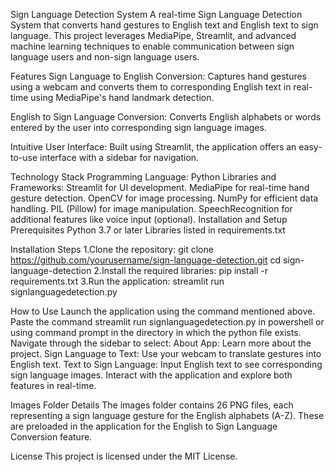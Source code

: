Sign Language Detection System
A real-time Sign Language Detection System that converts hand gestures to English text and English text to sign language. This project leverages MediaPipe, Streamlit, and advanced machine learning techniques to enable communication between sign language users and non-sign language users.

Features
Sign Language to English Conversion:
Captures hand gestures using a webcam and converts them to corresponding English text in real-time using MediaPipe's hand landmark detection.

English to Sign Language Conversion:
Converts English alphabets or words entered by the user into corresponding sign language images.

Intuitive User Interface:
Built using Streamlit, the application offers an easy-to-use interface with a sidebar for navigation.

Technology Stack
Programming Language: Python
Libraries and Frameworks:
Streamlit for UI development.
MediaPipe for real-time hand gesture detection.
OpenCV for image processing.
NumPy for efficient data handling.
PIL (Pillow) for image manipulation.
SpeechRecognition for additional features like voice input (optional).
Installation and Setup
Prerequisites
Python 3.7 or later
Libraries listed in requirements.txt

Installation Steps
1.Clone the repository:
git clone https://github.com/yourusername/sign-language-detection.git
cd sign-language-detection
2.Install the required libraries:
pip install -r requirements.txt
3.Run the application:
streamlit run signlanguagedetection.py

How to Use
Launch the application using the command mentioned above. Paste the command streamlit run signlanguagedetection.py in powershell or using command prompt in the directory in which the python file exists.
Navigate through the sidebar to select:
About App: Learn more about the project.
Sign Language to Text: Use your webcam to translate gestures into English text.
Text to Sign Language: Input English text to see corresponding sign language images.
Interact with the application and explore both features in real-time.

Images Folder Details
The images folder contains 26 PNG files, each representing a sign language gesture for the English alphabets (A-Z). These are preloaded in the application for the English to Sign Language Conversion feature.

License
This project is licensed under the MIT License.
